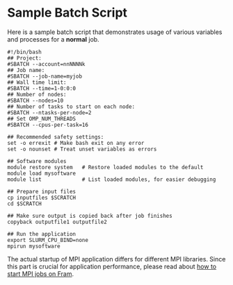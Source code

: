 # Sample Batch Script

Here is a sample batch script that demonstrates usage of various variables and processes for a **normal** job.

```
#!/bin/bash
## Project:
#SBATCH --account=nnNNNNk
## Job name:
#SBATCH --job-name=myjob
## Wall time limit:
#SBATCH --time=1-0:0:0
## Number of nodes:
#SBATCH --nodes=10
## Number of tasks to start on each node:
#SBATCH --ntasks-per-node=2
## Set OMP_NUM_THREADS
#SBATCH --cpus-per-task=16

## Recommended safety settings:
set -o errexit # Make bash exit on any error
set -o nounset # Treat unset variables as errors

## Software modules
module restore system   # Restore loaded modules to the default
module load mysoftware
module list             # List loaded modules, for easier debugging

## Prepare input files
cp inputfiles $SCRATCH
cd $SCRATCH

## Make sure output is copied back after job finishes
copyback outputfile1 outputfile2

## Run the application
export SLURM_CPU_BIND=none
mpirun mysoftware
```

The actual startup of MPI application differs for different MPI libraries. Since
this part is crucial for application performance, please read about [how to start MPI jobs on Fram](mpi_jobs.md).